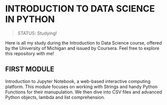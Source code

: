<H1>INTRODUCTION TO DATA SCIENCE IN PYTHON</H1>

> STATUS: Studying!

Here is all my study during the Introduction to Data Science course, offered by the University of Michigan and issued by Coursera.
Feel free to explore this repository with me!

<h2>FIRST MODULE</h2>
Introduction to Jupyter Notebook, a web-based interactive computing platform. This module focuses on working with Strings and handy Python Functions for their manupulation. We then dive into CSV files and advanced Python objects, lambda and list comprehension.
